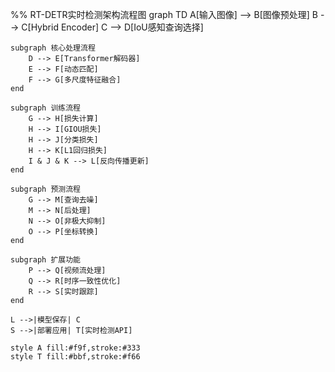 %% RT-DETR实时检测架构流程图
graph TD
    A[输入图像] --> B[图像预处理]
    B --> C[Hybrid Encoder]
    C --> D[IoU感知查询选择]
    
    subgraph 核心处理流程
        D --> E[Transformer解码器]
        E --> F[动态匹配]
        F --> G[多尺度特征融合]
    end
    
    subgraph 训练流程
        G --> H[损失计算]
        H --> I[GIOU损失]
        H --> J[分类损失]
        H --> K[L1回归损失]
        I & J & K --> L[反向传播更新]
    end
    
    subgraph 预测流程
        G --> M[查询去噪]
        M --> N[后处理]
        N --> O[非极大抑制]
        O --> P[坐标转换]
    end
    
    subgraph 扩展功能
        P --> Q[视频流处理]
        Q --> R[时序一致性优化]
        R --> S[实时跟踪]
    end
    
    L -->|模型保存| C
    S -->|部署应用| T[实时检测API]
    
    style A fill:#f9f,stroke:#333
    style T fill:#bbf,stroke:#f66 